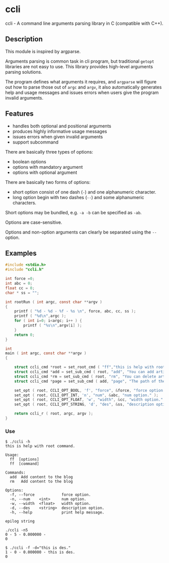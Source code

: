 # ccli

ccli - A command line arguments parsing library in C (compatible with C++).

## Description

This module is inspired by argparse.

Arguments parsing is common task in cli program, but traditional `getopt`
libraries are not easy to use. This library provides high-level arguments
parsing solutions.

The program defines what arguments it requires, and `argparse` will figure
out how to parse those out of `argc` and `argv`, it also automatically
generates help and usage messages and issues errors when users give the
program invalid arguments.

## Features

 - handles both optional and positional arguments
 - produces highly informative usage messages
 - issues errors when given invalid arguments
 - support subcommand

There are basically three types of options:

 - boolean options
 - options with mandatory argument
 - options with optional argument

There are basically two forms of options:

 - short option consist of one dash (`-`) and one alphanumeric character.
 - long option begin with two dashes (`--`) and some alphanumeric characters.

Short options may be bundled, e.g. `-a -b` can be specified as `-ab`.

Options are case-sensitive.

Options and non-option arguments can clearly be separated using the `--` option.

## Examples

```c
#include <stdio.h>
#include "ccli.h"

int force =0;
int abc = 0;
float cc = 0;
char * ss = "";

int rootRun ( int argc, const char **argv )
{
    printf ( "%d - %d - %f - %s \n", force, abc, cc, ss );
    printf ( "%d\n",argc );
    for ( int i=0; i<argc; i++ ) {
        printf ( "%s\n",argv[i] );
    }
    return 0;
}

int
main ( int argc, const char **argv )
{

    struct ccli_cmd *root = set_root_cmd ( "ff","this is help with root command.","this is des.", "epilog string", &rootRun );
    struct ccli_cmd *add = set_sub_cmd ( root, "add", "You can add articles, single \npages, Tweets and categories to the blog","Add content to the blog", "add epi",NULL );
    struct ccli_cmd *rm = set_sub_cmd ( root, "rm", "You can delete articles, single pages, Tweets and categories in the blog","Add content to the blog", "rm epi",NULL );
    struct ccli_cmd *page = set_sub_cmd ( add, "page", "The path of the markdown file needs to be set. If the - t parameter is set, \nthe parameter value is used as the article title. \nIf not set, the file name is used as the article \ntitle. At the same time, it must be set to the \nID of the classification to which the chapter belongs", "Select action page","add epi",NULL );

    set_opt ( root, CCLI_OPT_BOOL, 'f', "force", &force, "force option." );
    set_opt ( root, CCLI_OPT_INT, 'n', "num", &abc, "num option." );
    set_opt ( root, CCLI_OPT_FLOAT, 'w', "width", &cc, "width option." );
    set_opt ( root, CCLI_OPT_STRING, 'd', "des", &ss, "description option." );

    return ccli_r ( root, argc, argv );
}
```

### Use

```
$ ./ccli -h
this is help with root command.

Usage:
  ff  [options]
  ff  [command]

Commands:
  add  Add content to the blog
  rm   Add content to the blog

Options:
  -f, --force            force option.
  -n, --num    <int>     num option.
  -w, --width  <float>   width option.
  -d, --des    <string>  description option.
  -h, --help             print help message.

epilog string
```

```
./ccli -n5
0 - 5 - 0.000000 -  
0
```

```
$ ./ccli -f -d="this is des."
1 - 0 - 0.000000 - this is des. 
0
```
